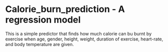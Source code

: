 # Calorie_burn_prediction - A regression model

This is a simple predictor that finds how much calorie can bu burnt by exercise when age, gender, height, weight, duration of exercise, heart-rate, and body temperature are given. 

